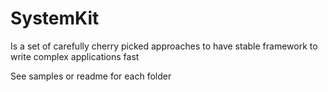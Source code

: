 # SystemKit
Is a set of carefully cherry picked approaches to have stable framework to write complex applications fast

See samples or readme for each folder